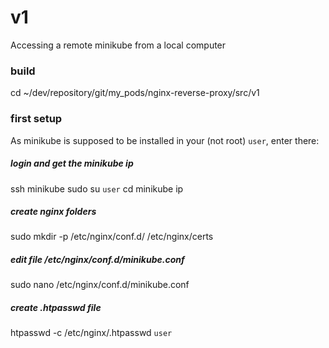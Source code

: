 # v1
Accessing a remote minikube from a local computer

### build
cd ~/dev/repository/git/my_pods/nginx-reverse-proxy/src/v1

### first setup
As minikube is supposed to be installed in your (not root) `user`, enter there:

##### login and get the minikube ip
ssh minikube
sudo su `user`
cd
minikube ip

##### create nginx folders
sudo mkdir -p /etc/nginx/conf.d/ /etc/nginx/certs

##### edit file /etc/nginx/conf.d/minikube.conf
sudo nano /etc/nginx/conf.d/minikube.conf

##### create .htpasswd file
htpasswd -c /etc/nginx/.htpasswd `user`
